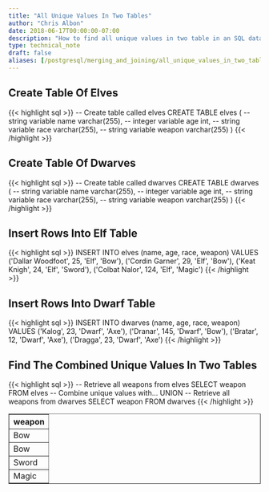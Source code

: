 ```yaml
---
title: "All Unique Values In Two Tables"
author: "Chris Albon"
date: 2018-06-17T00:00:00-07:00
description: "How to find all unique values in two table in an SQL database."
type: technical_note
draft: false
aliases: [/postgresql/merging_and_joining/all_unique_values_in_two_tables/]
---
```


## Create Table Of Elves

{{< highlight sql >}}
-- Create table called elves
CREATE TABLE elves (
    -- string variable
    name varchar(255),
    -- integer variable
    age int,
    -- string variable
    race varchar(255),
    -- string variable
    weapon varchar(255)
)
{{< /highlight >}}

## Create Table Of Dwarves

{{< highlight sql >}}
-- Create table called dwarves
CREATE TABLE dwarves (
    -- string variable
    name varchar(255),
    -- integer variable
    age int,
    -- string variable
    race varchar(255),
    -- string variable
    weapon varchar(255)
)
{{< /highlight >}}

## Insert Rows Into Elf Table

{{< highlight sql >}}
INSERT INTO elves (name, age, race, weapon)
VALUES ('Dallar Woodfoot', 25, 'Elf', 'Bow'),
       ('Cordin Garner', 29, 'Elf', 'Bow'),
       ('Keat Knigh', 24, 'Elf', 'Sword'),
       ('Colbat Nalor', 124, 'Elf', 'Magic')
{{< /highlight >}}

## Insert Rows Into Dwarf Table

{{< highlight sql >}}
INSERT INTO dwarves (name, age, race, weapon)
VALUES ('Kalog', 23, 'Dwarf', 'Axe'),
       ('Dranar', 145, 'Dwarf', 'Bow'),
       ('Bratar', 12, 'Dwarf', 'Axe'),
       ('Dragga', 23, 'Dwarf', 'Axe')
{{< /highlight >}}

## Find The Combined Unique Values In Two Tables

{{< highlight sql >}}
-- Retrieve all weapons from elves
SELECT weapon FROM elves
-- Combine unique values with...
UNION
-- Retrieve all weapons from dwarves
SELECT weapon FROM dwarves
{{< /highlight >}}
<table border="1" style="border-collapse:collapse">
<tr><th>weapon</th></tr>
<tr><td>Bow</td></tr>
<tr><td>Bow</td></tr>
<tr><td>Sword</td></tr>
<tr><td>Magic</td></tr></table>